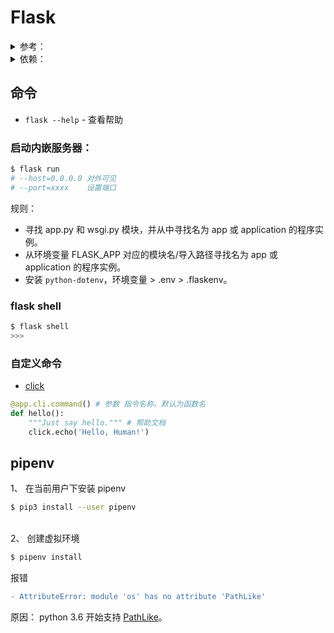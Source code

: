 # Flask

<details>
  <summary>参考：</summary>
  
</details>

<details>
  <summary>依赖：</summary>
  
  - python-dotenv - 环境配置工具
  - watchdog - 重载器
</details>

## 命令
- `flask --help` - 查看帮助
### 启动内嵌服务器：  
```sh
$ flask run
# --host=0.0.0.0 对外可见
# --port=xxxx    设置端口
```
规则：  
- 寻找 app.py 和 wsgi.py 模块，并从中寻找名为 app 或 application 的程序实例。  
- 从环境变量 FLASK_APP 对应的模块名/导入路径寻找名为 app 或 application 的程序实例。  
- 安装 `python-dotenv`，环境变量 > .env > .flaskenv。  

### flask shell
```sh
$ flask shell
>>>
```

### 自定义命令
- [click](https://click.palletsprojects.com)  

```py
@app.cli.command() # 参数 指令名称，默认为函数名
def hello():
    """Just say hello.""" # 帮助文档
    click.echo('Hello, Human!')
```

## pipenv
1、 在当前用户下安装 pipenv
```sh
$ pip3 install --user pipenv
```

&nbsp;  
2、 创建虚拟环境
```sh
$ pipenv install
```
报错
```diff
- AttributeError: module 'os' has no attribute 'PathLike'
```
原因： python 3.6 开始支持 [PathLike](https://docs.python.org/zh-cn/3/library/os.html?highlight=pathlike#os.PathLike)。  

